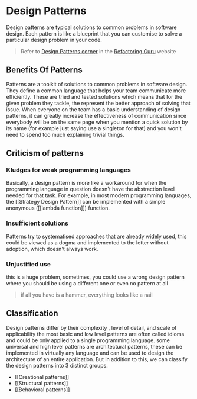 # Design Patterns 
Design patterns are typical solutions to common problems in software design. Each pattern is like a blueprint that you can customise to solve a particular design problem in your code.
> Refer to [Design Patterns corner](https://refactoring.guru/design-patterns/) in the [Refactoring Guru](https://refactoring.guru/) website
## Benefits Of Patterns
Patterns are a toolkit of solutions to common problems in software design. They define a common language that helps your team communicate more efficiently.
These are tried and tested solutions which means that for the given problem they tackle, the represent the better approach of solving that issue.
When everyone on the team has a basic understanding of design patterns, it can greatly increase the effectiveness of communication since everybody will be on the same page when you mention a quick solution by its name (for example just saying use a singleton for that) and you won't need to spend too much explaining trivial things.
## Criticism of patterns
### Kludges for weak programming languages
Basically, a design pattern is more like a workaround for when the programming language in question doesn't have the abstraction level needed for that task. 
For example, in most modern programming languages, the [[Strategy Design Pattern]] can be implemented with a simple anonymous ([[lambda function]]) function.
### Insufficient solutions
Patterns try to systematised approaches that are already widely used, this could be viewed as a dogma and implemented to the letter without adoption, which doesn't always work.
### Unjustified use
this is a huge problem, sometimes, you could use a wrong design pattern where you should be using a different one or even no pattern at all
> if all you have is a hammer, everything looks like a nail

## Classification
Design patterns differ by their complexity , level of detail, and scale of applicability
the most basic and low level patterns are often called idioms and could be only applied to a single programming language.
some universal and high level patterns are architectural patterns, these can be implemented in virtually any language and can be used to design the architecture of an entire application. 
But in addition to this, we can classify the design patterns into 3 distinct groups.
- [[Creational patterns]]
- [[Structural patterns]]
- [[Behavioral patterns]]
